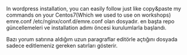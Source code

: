 In wordpress installation, you can easily follow just like copy&paste my commands on your Centos7(Which we used to use on workshops)
emre.conf /etc/nginx/conf.d/emre.conf olan dosyadır.
en başta repo güncellemeleri ve installation adımı öncesi kurulumlarla başlandı.

Bazı yorum satırına aldığım uzun paragraflar editörle açtığını dosyada sadece editlemeniz gereken satırları gösterir.

